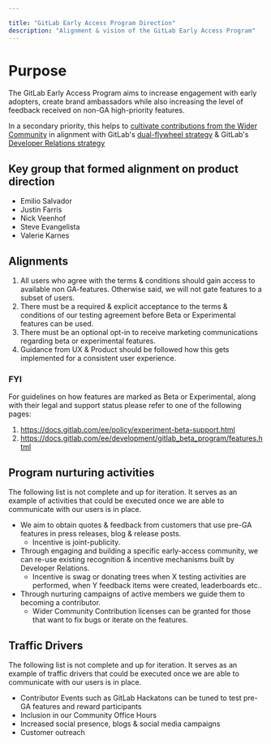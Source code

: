 ```yaml
---

title: "GitLab Early Access Program Direction"
description: "Alignment & vision of the GitLab Early Access Program"
---
```


# Purpose

The GitLab Early Access Program aims to increase engagement with early adopters, create brand ambassadors while also increasing the level of feedback received on non-GA high-priority features. 

In a secondary priority, this helps to [cultivate contributions from the Wider Community](https://handbook.gitlab.com/handbook/engineering/development/dev/create/ide/community-contributions/) in alignment with GitLab's [dual-flywheel strategy](https://handbook.gitlab.com/handbook/company/strategy/#dual-flywheels) & GitLab's [Developer Relations strategy](https://internal.gitlab.com/handbook/marketing/developer-relations-and-community/#accountabilities)

## Key group that formed alignment on product direction

* Emilio Salvador
* Justin Farris
* Nick Veenhof
* Steve Evangelista
* Valerie Karnes

## Alignments

1. All users who agree with the terms & conditions should gain access to available non GA-features. Otherwise said, we will not gate features to a subset of users.
2. There must be a required & explicit acceptance to the terms & conditions of our testing agreement before Beta or Experimental features can be used.
3. There must be an optional opt-in to receive marketing communications regarding beta or experimental features. 
4. Guidance from UX & Product should be followed how this gets implemented for a consistent user experience.

### FYI

For guidelines on how features are marked as Beta or Experimental, along with their legal and support status please refer to one of the following pages:

1. https://docs.gitlab.com/ee/policy/experiment-beta-support.html
2. https://docs.gitlab.com/ee/development/gitlab_beta_program/features.html

## Program nurturing activities

The following list is not complete and up for iteration. It serves as an example of activities that could be executed once we are able to communicate with our users is in place.

* We aim to obtain quotes & feedback from customers that use pre-GA features in press releases, blog & release posts.
  * Incentive is joint-publicity.
* Through engaging and building a specific early-access community, we can re-use existing recognition & incentive mechanisms built by Developer Relations.
  * Incentive is swag or donating trees when X testing activities are performed, when Y feedback items were created, leaderboards etc..
* Through nurturing campaigns of active members we guide them to becoming a contributor. 
  * Wider Community Contribution licenses can be granted for those that want to fix bugs or iterate on the features. 

## Traffic Drivers

The following list is not complete and up for iteration. It serves as an example of traffic drivers that could be executed once we are able to communicate with our users is in place.

* Contributor Events such as GitLab Hackatons can be tuned to test pre-GA features and reward participants
* Inclusion in our Community Office Hours
* Increased social presence, blogs & social media campaigns
* Customer outreach
